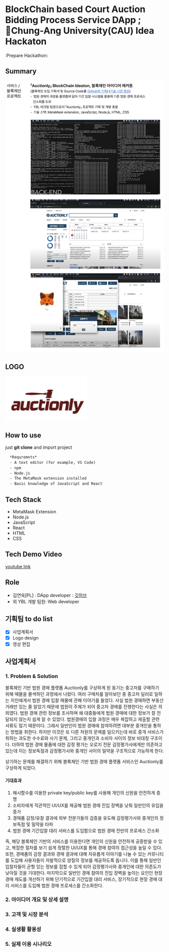 # BlockChain based Court Auction Bidding Process Service DApp ; Chung-Ang University(CAU) Idea Hackaton
:Prepare Hackathon:

## Summary

![service-info-image](src/service-info-image.png)

## LOGO

![logo](src/logo.png)

##  How to use

just **git clone** and import project

```latex
  *Requremnts*
  - A text editor (for example, VS Code)
  - npm 
  - Node.js
  - The MetaMask extension installed
  - Basic knowledge of JavaScript and React
```



## Tech Stack

- MetaMask Extension
- Node.js
- JavaScript
- React
- HTML
- CSS

## Tech Demo Video
[youtube link](https://youtu.be/TXx_buAF4sM)


## Role 

- 김연욱[PL] : DApp developer : [깃허브](https://github.com/yeonuk44)
- 외 YBL 개발 팀원: Web developer


## 기획팀 to do list

- [x] 사업계획서
- [x] Logo design
- [x] 영상 편집

## 사업계획서

### 1. Problem & Solution

블록체인 기반 법원 경매 플랫폼 Auctionly를 구상하게 된 동기는 중고차를 구매하기 위해 매물을 물색하던 과정에서 나왔다. 여러 구매처를 알아보던 중 중고차 딜러로 일하는 지인에게서 법원 경매 입찰 매물에 관해 이야기를 들었다. 사실 법원 경매하면 부동산 거래만 있는 줄 알았기 때문에 법원이 주체가 되어 중고차 경매를 진행한다는 사실은 의외였다. 법원 경매 관련 정보를 조사하며 왜 대중들에게 법원 경매에 대한 정보가 잘 전달되지 않는지 쉽게 알 수 있었다. 법원경매의 입찰 과정은 매우 복잡하고 제출할 관련 서류도 많기 때문이다. 그래서 일반인이 법원 경매에 참여하려면 대부분 중개인을 통하는 방법을 취한다. 하지만 이것은 또 다른 차원의 문제를 일으키는데 바로 중개 서비스가 취하는 과도한 수수료와 사기 문제, 그리고 중개인과 소비자 사이의 정보 비대칭 구조이다. 더하여 법원 경매 물품에 대한 감정 평가는 오로지 전문 감정평가사에게만 의존하고 있는데 이는 정보독점과 감정평가사와 중개인 사이의 밀약을 구조적으로 가능하게 한다.

상기하는 문제를 해결하기 위해 블록체인 기반 법원 경매 플랫폼 서비스인 Auctionly를 구상하게 되었다. 
#### 기대효과
1. 해시함수를 이용한 private key/public key를 사용해 개인의 신원을 안전하게 증명
2. 소비자에게 직관적인 UI/UX를 제공해 법원 경매 진입 장벽을 낮춰 일반인의 유입을 증가
3. 경매품 감정/유찰 결과에 외부 전문가들의 검증을 유도해 감정평가사와 중개인의 정보독점 및 밀약을 타파
4. 법원 경매 기간입찰 대리 서비스를 도입함으로 법원 경매 전반의 프로세스 간소화

즉, 해당 블록체인 기반의 서비스를 이용한다면 개인의 신원을 안전하게 공증받을 수 있고, 복잡한 절차를 보기 쉽게 정렬한 UI/UX를 통해 경매 참여의 접근성을 높일 수 있다. 또한, 경매품의 감정 결과와 경매 결과에 대해 자유롭게 이야기를 나눌 수 있는 커뮤니티를 도입해 사용자들이 자발적으로 양질의 정보를 제공하도록 돕니다. 이를 통해 일반인 입찰자들이 균형 있는 정보를 접할 수 있게 되어 감정평가사와 중개인에 대한 의존도가 낮아질 것을 기대한다. 마지막으로 일반인 경매 참여의 진입 장벽을 높이는 요인인 현장 경매 제도를 개선하기 위해 단기적으로 기간입찰 대리 서비스, 장기적으로 현장 경매 대리 서비스를 도입해 법원 경매 프로세스를 간소화한다.

### 2. 아이디어 개요 및 상세 설명


### 3. 고객 및 시장 분석


### 4. 실생활 활용성


### 5. 실제 이용 시나리오
